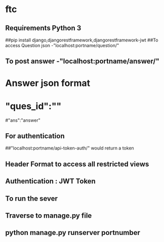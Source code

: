 # ftc
## Requirements Python 3
##pip install django,djangorestframework,djangorestframework-jwt
##To access Question json -"localhost:portname/question/"
## To post  answer -"localhost:portname/answer/"
# Answer json format
# "ques_id":""
#"ans":"answer"
## For authentication
##"localhost:portname/api-token-auth/" would return a token
## Header Format to access all restricted views
## Authentication : JWT Token
## To run the sever 
## Traverse to manage.py file
## python manage.py runserver portnumber
